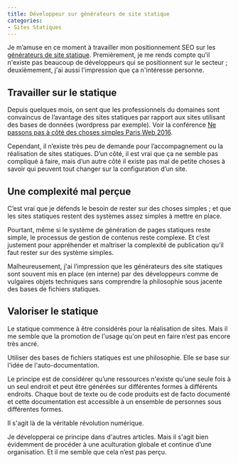```yaml
---
title: Développeur sur générateurs de site statique
categories:
- Sites Statiques
---
```


Je m’amuse en ce moment à travailler mon positionnement SEO sur les [générateurs de site statique](/generateur-site-statique/). Premièrement, je me rends compte qu’il n'existe pas beaucoup de développeurs qui se positionnent sur le secteur ; deuxièmement, j'ai aussi l'impression que ça n'intéresse personne.

## Travailler sur le statique

Depuis quelques mois, on sent que les professionnels du domaines sont convaincus de l’avantage des sites statiques par rapport aux sites utilisant des bases de données (wordpress par exemple). Voir la conférence [Ne passons pas à côté des choses simples Paris Web 2016](/2016/10/04/ne-passons-pas-cote-choses-simples/).

Cependant, il n’existe très peu de demande pour l’accompagnement ou la réalisation de sites statiques. D’un côté, il est vrai que ça ne semble pas compliqué à faire, mais d’un autre côté il existe pas mal de petite choses à savoir qui peuvent tout changer sur la configuration d’un site.

## Une complexité mal perçue

C’est vrai que je défends le besoin de rester sur des choses simples ; et que les sites statiques restent des systèmes assez simples à mettre en place.

Pourtant, même si le système de génération de pages statiques reste simple, le processus de gestion de contenus reste complexe. Et c’est justement pour appréhender et maîtriser la complexité de publication qu’il faut rester sur des système simples.

Malheureusement, j'ai l’impression que les générateurs des site statiques sont souvent mis en place (en interne) par des développeurs comme de vulgaires objets techniques sans comprendre la philosophie sous jacente des bases de fichiers statiques.

## Valoriser le statique

Le statique commence à être considérés pour la réalisation de sites. Mais il me semble que la promotion de l'usage qu'on peut en faire n’est pas encore très ancré.

Utiliser des bases de fichiers statiques est une philosophie. Elle se base sur l'idée de l'auto-documentation.

Le principe est de considérer qu’une ressources n'existe qu'une seule fois à un seul endroit et peut être générées sur différentes formes à différents endroits. Chaque bout de texte ou de code produits est de facto documenté et cette documentation est accessible à un ensemble de personnes sous différentes formes.

Il s'agit là de la véritable révolution numérique.

Je développerai ce principe dans d'autres articles. Mais il s'agit bien évidemment de procéder à une aculturation globale et continue d’une organisation. Et il me semble que cela n’est pas perçu.

